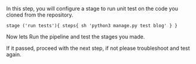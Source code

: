 In this step, you will configure a stage to run unit test on the code you cloned from the repository.


`stage ('run tests'){
	steps{
		sh 'python3 manage.py test blog'
	}
}
`		

Now lets Run the pipeline and test the stages you made.

If it passed, proceed with the next step, if not please troubleshoot and test again.
